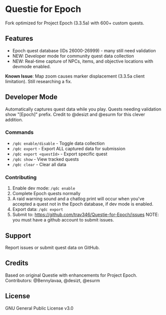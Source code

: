 # Questie for Epoch

Fork optimized for Project Epoch (3.3.5a) with 600+ custom quests.

## Features
- Epoch quest database (IDs 26000-26999) - many still need validation
- NEW: Developer mode for community quest data collection
- NEW: Real-time capture of NPCs, items, and objective locations with devmode enabled.

**Known Issue**: Map zoom causes marker displacement (3.3.5a client limitation). Still researching a fix.

## Developer Mode
Automatically captures quest data while you play. Quests needing validation show "[Epoch]" prefix. Credit to @desizt and @esurm for this clever addition.

### Commands
- `/qdc enable/disable` - Toggle data collection
- `/qdc export` - Export ALL captured data for submission
- `/qdc export <questId>` - Export specific quest
- `/qdc show` - View tracked quests
- `/qdc clear` - Clear all data

### Contributing
1. Enable dev mode: `/qdc enable`
2. Complete Epoch quests normally
3. A raid warning sound and a chatlog print will occur when you've accepted a quest not in the Epoch database, if dev mode is enabled.
4. Export data: `/qdc export`
5. Submit to: https://github.com/trav346/Questie-for-Epoch/issues NOTE: you must have a github account to submit issues.

## Support
Report issues or submit quest data on GitHub.

## Credits
Based on original Questie with enhancements for Project Epoch. 
Contributors: @Bennylavaa, @desizt, @esurm

## License
GNU General Public License v3.0
